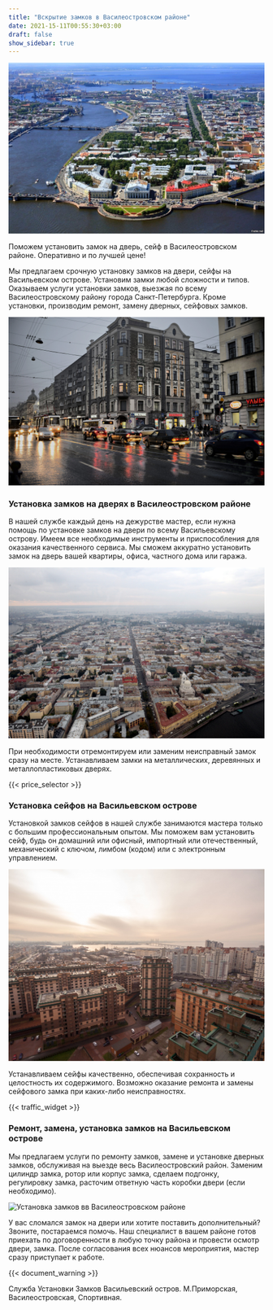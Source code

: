 ```yaml
---
title: "Вскрытие замков в Василеостровском районе"
date: 2021-15-11T00:55:30+03:00 
draft: false 
show_sidebar: true
---
```


![Установка замков вв Василеостровском районе](Vasileostrovsky1.jpg)

Поможем установить замок на дверь, сейф в Василеостровском районе. Оперативно и по лучшей цене!

Мы предлагаем срочную установку замков на двери, сейфы на Васильевском острове. Установим замки любой сложности и типов. Оказываем услуги установки замков, выезжая по всему Василеостровскому району города Санкт-Петербурга. Кроме установки, производим ремонт, замену дверных, сейфовых замков.

![Установка замков вв Василеостровском районе](Vasileostrovsky2.jpg)

### Установка замков на дверях в Василеостровском районе

В нашей службе каждый день на дежурстве мастер, если нужна помощь по установке замков на двери по всему Васильевскому острову. Имеем все необходимые инструменты и приспособления для оказания качественного сервиса. Мы сможем аккуратно установить замок на дверь вашей квартиры, офиса, частного дома или гаража.

![Установка замков вв Василеостровском районе](Vasileostrovsky3.jpg)

При необходимости отремонтируем или заменим неисправный замок сразу на месте. Устанавливаем замки на металлических, деревянных и металлопластиковых дверях.

{{< price_selector >}}

### Установка сейфов на Васильевском острове

Установкой замков сейфов в нашей службе занимаются мастера только с большим профессиональным опытом. Мы поможем вам установить сейф, будь он домашний или офисный, импортный или отечественный, механический с ключом, лимбом (кодом) или с электронным управлением.

![Установка замков вв Василеостровском районе](Vasileostrovsky4.jpg)

Устанавливаем сейфы качественно, обеспечивая сохранность и целостность их содержимого. Возможно оказание ремонта и замены сейфового замка при каких-либо неисправностях.

{{< traffic_widget >}}

### Ремонт, замена, установка замков на Васильевском острове

Мы предлагаем услуги по ремонту замков, замене и установке дверных замков, обслуживая на выезде весь Василеостровский район. Заменим цилиндр замка, ротор или корпус замка, сделаем подгонку, регулировку замка, расточим ответную часть коробки двери (если необходимо).

![Установка замков вв Василеостровском районе](Vasileostrovsky5.jpg)

У вас сломался замок на двери или хотите поставить дополнительный? Звоните, постараемся помочь. Наш специалист в вашем районе готов приехать по договоренности в любую точку района и провести осмотр двери, замка. После согласования всех нюансов мероприятия, мастер сразу приступает к работе.

{{< document_warning >}}

Служба Установки Замков Васильевский остров. М.Приморская, Василеостровская, Спортивная.